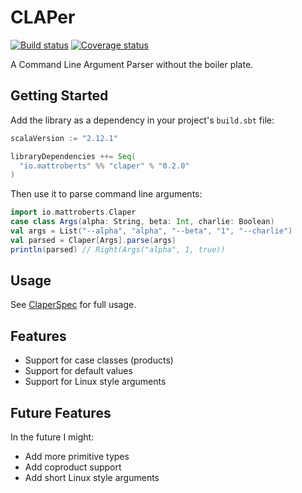 # CLAPer

[![Build status](https://travis-ci.org/mattroberts297/claper.svg?branch=master)](https://travis-ci.org/mattroberts297/claper)
[![Coverage status](https://coveralls.io/repos/github/mattroberts297/claper/badge.svg?branch=master)](https://coveralls.io/github/mattroberts297/claper?branch=master)

A Command Line Argument Parser without the boiler plate.

## Getting Started

Add the library as a dependency in your project's `build.sbt` file:

```scala
scalaVersion := "2.12.1"

libraryDependencies ++= Seq(
  "io.mattroberts" %% "claper" % "0.2.0"
)
```

Then use it to parse command line arguments:

```scala
import io.mattroberts.Claper
case class Args(alpha: String, beta: Int, charlie: Boolean)
val args = List("--alpha", "alpha", "--beta", "1", "--charlie")
val parsed = Claper[Args].parse(args)
println(parsed) // Right(Args("alpha", 1, true))
```

## Usage

See [ClaperSpec](src/test/scala/io/mattroberts/ClaperSpec.scala) for full usage.

## Features

- Support for case classes (products)
- Support for default values
- Support for Linux style arguments

## Future Features

In the future I might:

- Add more primitive types
- Add coproduct support
- Add short Linux style arguments
